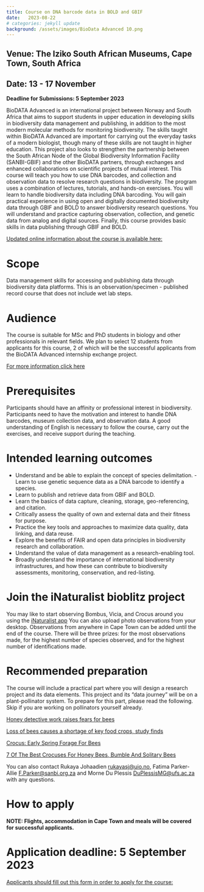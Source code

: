 ```yaml
---
title: Course on DNA barcode data in BOLD and GBIF
date:   2023-08-22
# categories: jekyll update
background: /assets/images/BioData Advanced 10.png
---
```


## Venue: The Iziko South African Museums, Cape Town, South Africa

## Date: 13 - 17 November
**Deadline for Submissions: 5 September 2023** 

BioDATA Advanced is an international project between Norway and South Africa that aims to support students in upper education in developing skills in biodiversity data management and publishing, 
in addition to the most modern molecular methods for monitoring biodiversity. The skills taught within BioDATA Advanced are important for carrying out the everyday tasks of a modern biologist,
though many of these skills are not taught in higher education. 
This project also looks to strengthen the partnership between the South African Node of the Global Biodiversity Information Facility (SANBI-GBIF) and the other BioDATA partners,
through exchanges and enhanced collaborations on scientific projects of mutual interest. 
This course will teach you how to use DNA barcodes, and collection and observation data to resolve research questions in biodiversity. The program uses a combination of lectures, tutorials,
and hands-on exercises. You will learn to handle biodiversity data including DNA barcoding. You will gain practical experience in using open and digitally documented biodiversity data
through GBIF and BOLD to answer biodiversity research questions. You will understand and practice capturing observation, collection, and genetic data from analog and digital sources. 
Finally, this course provides basic skills in data publishing through GBIF and BOLD.

[Updated online information about the course is available here:]( https://www.nhm.uio.no/english/research/projects/biodata-advanced/activities/2023-cape-town.html)

# Scope 
Data management skills for accessing and publishing data through biodiversity data platforms. This is an observation/specimen - published record course that does not include wet lab steps. 

# Audience
The course is suitable for MSc and PhD students in biology and other professionals in relevant fields. We plan to select 12 students from applicants for this course, 2 of which will be the successful applicants from the BioDATA Advanced internship exchange project.

[For more information click here](https://www.nhm.uio.no/english/research/projects/biodata-advanced/activities/interns-to-oslo-2023.html) 

# Prerequisites 
Participants should have an affinity or professional interest in biodiversity. Participants need to have the motivation and interest to handle DNA barcodes, museum collection data, and observation data. A good understanding of English is necessary to follow the course, carry out the exercises, and receive support during the teaching. 

# Intended learning outcomes 

- Understand and be able to explain the concept of species delimitation. 
-Learn to use genetic sequence data as a DNA barcode to identify a species. 
- Learn to publish and retrieve data from GBIF and BOLD. 
- Learn the basics of data capture, cleaning, storage, geo-referencing, and citation. 
- Critically assess the quality of own and external data and their fitness for purpose. 
- Practice the key tools and approaches to maximize data quality, data linking, and data reuse. 
- Explore the benefits of FAIR and open data principles in biodiversity research and collaboration. 
- Understand the value of data management as a research-enabling tool. 
- Broadly understand the importance of international biodiversity infrastructures, and how these can contribute to biodiversity assessments, monitoring, conservation, and red-listing.

# Join the iNaturalist bioblitz project 
You may like to start observing Bombus, Vicia, and Crocus around you using the [iNaturalist app](https://www.inaturalist.org/) 
You can also upload photo observations from your desktop. Observations from anywhere in Cape Town can be added until the end of the course. There will be three prizes: for the most observations made, for the highest number of species observed, and for the highest number of identifications made. 

# Recommended preparation 
The course will include a practical part where you will design a research project and its data elements. This project and its “data journey” will be on a plant-pollinator system. To prepare for this part, please read the following. Skip if you are working on pollinators yourself already. 

[Honey detective work raises fears for bees](https://www.bbc.com/news/science-environment-55662985)

[Loss of bees causes a shortage of key food crops, study finds](https://www.theguardian.com/environment/2020/jul/29/bees-food-crops-shortage-study)

[Crocus: Early Spring Forage For Bees](https://www.beverlybees.com/crocus/)

[7 Of The Best Crocuses For Honey Bees, Bumble And Solitary Bees](https://www.buzzaboutbees.net/best-crocus-for-honey-bees-bumble-and-solitary-bees.html)

You can also contact Rukaya Johaadien <rukayasj@uio.no>, Fatima Parker-Allie <F.Parker@sanbi.org.za> and Morne Du Plessis <DuPlessisMG@ufs.ac.za> with any questions. 
# How to apply 
**NOTE: Flights, accommodation in Cape Town and meals will be covered for successful applicants.**
# Application deadline: 5 September 2023 
[Applicants should fill out this form in order to apply for the course:](https://forms.gle/oU48aa3dWxZwCvZQ7)









